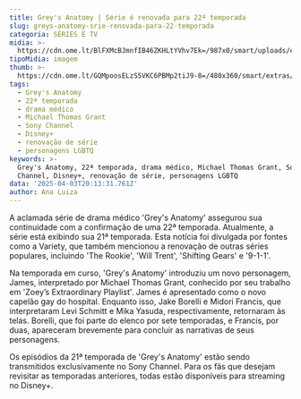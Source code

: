 ```yaml
---
title: Grey's Anatomy | Série é renovada para 22ª temporada
slug: greys-anatomy-srie-renovada-para-22-temporada
categoria: SÉRIES E TV
midia: >-
  https://cdn.ome.lt/BlFXMcBJmnfIB46ZKHLtYVhv7Ek=/987x0/smart/uploads/conteudo/fotos/Untitled_design_55.png
tipoMidia: imagem
thumb: >-
  https://cdn.ome.lt/GQMpoosELzS5VKC6PBMp2tiJ9-8=/480x360/smart/extras/conteudos/Greys-Anatomy-season-21.jpg
tags:
  - Grey's Anatomy
  - 22ª temporada
  - drama médico
  - Michael Thomas Grant
  - Sony Channel
  - Disney+
  - renovação de série
  - personagens LGBTQ
keywords: >-
  Grey's Anatomy, 22ª temporada, drama médico, Michael Thomas Grant, Sony
  Channel, Disney+, renovação de série, personagens LGBTQ
data: '2025-04-03T20:13:31.761Z'
author: Ana Luiza
---
```


A aclamada série de drama médico 'Grey's Anatomy' assegurou sua continuidade com a confirmação de uma 22ª temporada. Atualmente, a série está exibindo sua 21ª temporada. Esta notícia foi divulgada por fontes como a Variety, que também mencionou a renovação de outras séries populares, incluindo 'The Rookie', 'Will Trent', 'Shifting Gears' e '9-1-1'.

Na temporada em curso, 'Grey's Anatomy' introduziu um novo personagem, James, interpretado por Michael Thomas Grant, conhecido por seu trabalho em 'Zoey’s Extraordinary Playlist'. James é apresentado como o novo capelão gay do hospital. Enquanto isso, Jake Borelli e Midori Francis, que interpretaram Levi Schmitt e Mika Yasuda, respectivamente, retornaram às telas. Borelli, que foi parte do elenco por sete temporadas, e Francis, por duas, apareceram brevemente para concluir as narrativas de seus personagens.

Os episódios da 21ª temporada de 'Grey's Anatomy' estão sendo transmitidos exclusivamente no Sony Channel. Para os fãs que desejam revisitar as temporadas anteriores, todas estão disponíveis para streaming no Disney+.
